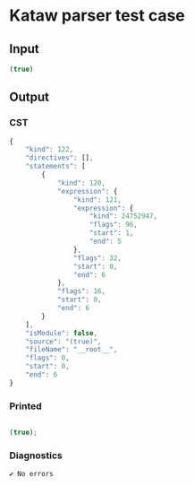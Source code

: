 # Kataw parser test case

## Input

`````js
(true)
`````

## Output

### CST

```javascript
{
    "kind": 122,
    "directives": [],
    "statements": [
        {
            "kind": 120,
            "expression": {
                "kind": 121,
                "expression": {
                    "kind": 24752947,
                    "flags": 96,
                    "start": 1,
                    "end": 5
                },
                "flags": 32,
                "start": 0,
                "end": 6
            },
            "flags": 16,
            "start": 0,
            "end": 6
        }
    ],
    "isModule": false,
    "source": "(true)",
    "fileName": "__root__",
    "flags": 0,
    "start": 0,
    "end": 6
}
```

### Printed

```javascript

(true);

```

### Diagnostics

```javascript
✔ No errors
```

